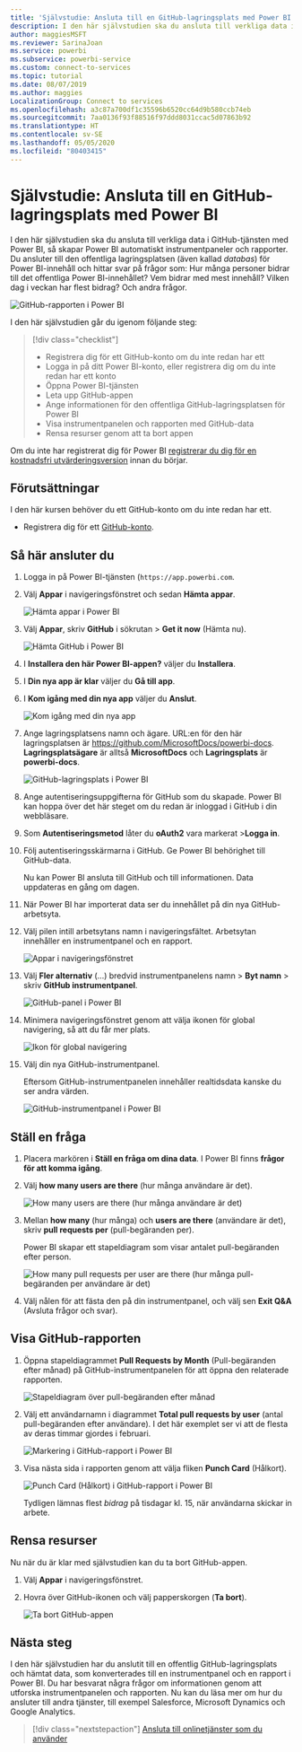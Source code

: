 ```yaml
---
title: 'Självstudie: Ansluta till en GitHub-lagringsplats med Power BI'
description: I den här självstudien ska du ansluta till verkliga data i GitHub-tjänsten med Power BI, så skapar Power BI automatiskt instrumentpaneler och rapporter.
author: maggiesMSFT
ms.reviewer: SarinaJoan
ms.service: powerbi
ms.subservice: powerbi-service
ms.custom: connect-to-services
ms.topic: tutorial
ms.date: 08/07/2019
ms.author: maggies
LocalizationGroup: Connect to services
ms.openlocfilehash: a3c87a700df1c35596b6520cc64d9b580ccb74eb
ms.sourcegitcommit: 7aa0136f93f88516f97ddd8031ccac5d07863b92
ms.translationtype: HT
ms.contentlocale: sv-SE
ms.lasthandoff: 05/05/2020
ms.locfileid: "80403415"
---
```

# <a name="tutorial-connect-to-a-github-repo-with-power-bi"></a>Självstudie: Ansluta till en GitHub-lagringsplats med Power BI
I den här självstudien ska du ansluta till verkliga data i GitHub-tjänsten med Power BI, så skapar Power BI automatiskt instrumentpaneler och rapporter. Du ansluter till den offentliga lagringsplatsen (även kallad *databas*) för Power BI-innehåll och hittar svar på frågor som: Hur många personer bidrar till det offentliga Power BI-innehållet? Vem bidrar med mest innehåll? Vilken dag i veckan har flest bidrag? Och andra frågor. 

![GitHub-rapporten i Power BI](media/service-tutorial-connect-to-github/power-bi-github-app-tutorial-punch-card.png)

I den här självstudien går du igenom följande steg:

> [!div class="checklist"]
> * Registrera dig för ett GitHub-konto om du inte redan har ett 
> * Logga in på ditt Power BI-konto, eller registrera dig om du inte redan har ett konto
> * Öppna Power BI-tjänsten
> * Leta upp GitHub-appen
> * Ange informationen för den offentliga GitHub-lagringsplatsen för Power BI
> * Visa instrumentpanelen och rapporten med GitHub-data
> * Rensa resurser genom att ta bort appen

Om du inte har registrerat dig för Power BI [registrerar du dig för en kostnadsfri utvärderingsversion](https://app.powerbi.com/signupredirect?pbi_source=web) innan du börjar.

## <a name="prerequisites"></a>Förutsättningar

I den här kursen behöver du ett GitHub-konto om du inte redan har ett. 

- Registrera dig för ett [GitHub-konto](https://docs.microsoft.com/contribute/get-started-setup-github).


## <a name="how-to-connect"></a>Så här ansluter du
1. Logga in på Power BI-tjänsten (`https://app.powerbi.com`. 
2. Välj **Appar** i navigeringsfönstret och sedan **Hämta appar**.
   
   ![Hämta appar i Power BI](media/service-tutorial-connect-to-github/power-bi-github-app-tutorial.png) 

3. Välj **Appar**, skriv **GitHub** i sökrutan > **Get it now** (Hämta nu).
   
   ![Hämta GitHub i Power BI](media/service-tutorial-connect-to-github/power-bi-github-app-tutorial-app-source.png) 

4. I **Installera den här Power BI-appen?** väljer du **Installera**.
5. I **Din nya app är klar** väljer du **Gå till app**.
6. I **Kom igång med din nya app** väljer du **Anslut**.

    ![Kom igång med din nya app](media/service-tutorial-connect-to-github/power-bi-new-app-connect-get-started.png)

7. Ange lagringsplatsens namn och ägare. URL:en för den här lagringsplatsen är https://github.com/MicrosoftDocs/powerbi-docs. **Lagringsplatsägare** är alltså **MicrosoftDocs** och **Lagringsplats** är **powerbi-docs**. 
   
    ![GitHub-lagringsplats i Power BI](media/service-tutorial-connect-to-github/power-bi-github-app-tutorial-connect.png)

5. Ange autentiseringsuppgifterna för GitHub som du skapade. Power BI kan hoppa över det här steget om du redan är inloggad i GitHub i din webbläsare. 

6. Som **Autentiseringsmetod** låter du **oAuth2** vara markerat \>**Logga in**.

7. Följ autentiseringsskärmarna i GitHub. Ge Power BI behörighet till GitHub-data.
   
   Nu kan Power BI ansluta till GitHub och till informationen.  Data uppdateras en gång om dagen.

8. När Power BI har importerat data ser du innehållet på din nya GitHub-arbetsyta. 
9. Välj pilen intill arbetsytans namn i navigeringsfältet. Arbetsytan innehåller en instrumentpanel och en rapport. 

    ![Appar i navigeringsfönstret](media/service-tutorial-connect-to-github/power-bi-github-app-tutorial-left-nav-expanded.png)

10. Välj **Fler alternativ** (...) bredvid instrumentpanelens namn > **Byt namn** > skriv **GitHub instrumentpanel**.
 
    ![GitHub-panel i Power BI](media/service-tutorial-connect-to-github/power-bi-github-app-tutorial-left-nav.png) 

8. Minimera navigeringsfönstret genom att välja ikonen för global navigering, så att du får mer plats.

    ![Ikon för global navigering](media/service-tutorial-connect-to-github/power-bi-global-navigation-icon.png)

10. Välj din nya GitHub-instrumentpanel.
    
    Eftersom GitHub-instrumentpanelen innehåller realtidsdata kanske du ser andra värden.

    ![GitHub-instrumentpanel i Power BI](media/service-tutorial-connect-to-github/power-bi-github-app-tutorial-new-dashboard.png)

    

## <a name="ask-a-question"></a>Ställ en fråga

1. Placera markören i **Ställ en fråga om dina data**. I Power BI finns **frågor för att komma igång**. 

1. Välj **how many users are there** (hur många användare är det).
 
    ![How many users are there (hur många användare är det)](media/service-tutorial-connect-to-github/power-bi-github-app-tutorial-qna-how-many-users.png)

13. Mellan **how many** (hur många) och **users are there** (användare är det), skriv **pull requests per** (pull-begäranden per). 

     Power BI skapar ett stapeldiagram som visar antalet pull-begäranden efter person.

    ![How many pull requests per user are there (hur många pull-begäranden per användare är det)](media/service-tutorial-connect-to-github/power-bi-github-app-tutorial-qna-how-many-prs.png)


13. Välj nålen för att fästa den på din instrumentpanel, och välj sen **Exit Q&A** (Avsluta frågor och svar).

## <a name="view-the-github-report"></a>Visa GitHub-rapporten 

1. Öppna stapeldiagrammet **Pull Requests by Month** (Pull-begäranden efter månad) på GitHub-instrumentpanelen för att öppna den relaterade rapporten.

    ![Stapeldiagram över pull-begäranden efter månad](media/service-tutorial-connect-to-github/power-bi-github-app-tutorial-column-chart.png)

2. Välj ett användarnamn i diagrammet **Total pull requests by user** (antal pull-begäranden efter användare). I det här exemplet ser vi att de flesta av deras timmar gjordes i februari.

    ![Markering i GitHub-rapport i Power BI](media/service-tutorial-connect-to-github/power-bi-github-app-tutorial-cross-filter-total-prs.png)

3. Visa nästa sida i rapporten genom att välja fliken **Punch Card** (Hålkort). 
 
    ![Punch Card (Hålkort) i GitHub-rapport i Power BI](media/service-tutorial-connect-to-github/power-bi-github-app-tutorial-tues-3pm.png)

    Tydligen lämnas flest *bidrag* på tisdagar kl. 15, när användarna skickar in arbete.

## <a name="clean-up-resources"></a>Rensa resurser

Nu när du är klar med självstudien kan du ta bort GitHub-appen. 

1. Välj **Appar** i navigeringsfönstret.
2. Hovra över GitHub-ikonen och välj papperskorgen (**Ta bort**).

    ![Ta bort GitHub-appen](media/service-tutorial-connect-to-github/power-bi-github-app-tutorial-delete.png)

## <a name="next-steps"></a>Nästa steg

I den här självstudien har du anslutit till en offentlig GitHub-lagringsplats och hämtat data, som konverterades till en instrumentpanel och en rapport i Power BI. Du har besvarat några frågor om informationen genom att utforska instrumentpanelen och rapporten. Nu kan du läsa mer om hur du ansluter till andra tjänster, till exempel Salesforce, Microsoft Dynamics och Google Analytics. 
 
> [!div class="nextstepaction"]
> [Ansluta till onlinetjänster som du använder](service-connect-to-services.md)


